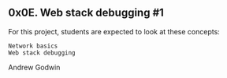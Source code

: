 ## 0x0E. Web stack debugging #1



For this project, students are expected to look at these concepts:

    Network basics
    Web stack debugging

Andrew Godwin